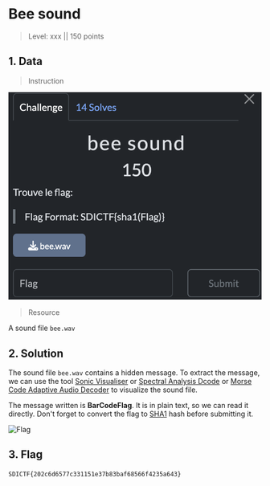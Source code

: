 # Bee sound

> Level: xxx || 150 points


## 1. Data

> Instruction

![Instruction Challenge Bee sound](challenge_Bee_sound.png)

> Resource

A sound file `bee.wav`



## 2. Solution

The sound file `bee.wav` contains a hidden message. To extract the message, we can use the tool [Sonic Visualiser](https://sonicvisualiser.org) or [Spectral Analysis Dcode](https://www.dcode.fr/spectral-analysis) or [Morse Code Adaptive Audio Decoder](https://morsecode.world/international/decoder/audio-decoder-adaptive.html) to visualize the sound file.

The message written is **BarCodeFlag**. It is in plain text, so we can read it directly. Don't forget to convert the flag to [SHA1](http://www.sha1-online.com/) hash before submitting it.


![Flag](https://github.com/user-attachments/assets/d2df2150-4da9-4b59-b56f-f7100e33f999)



## 3. Flag

```plaintext
SDICTF{202c6d6577c331151e37b83baf68566f4235a643}
```